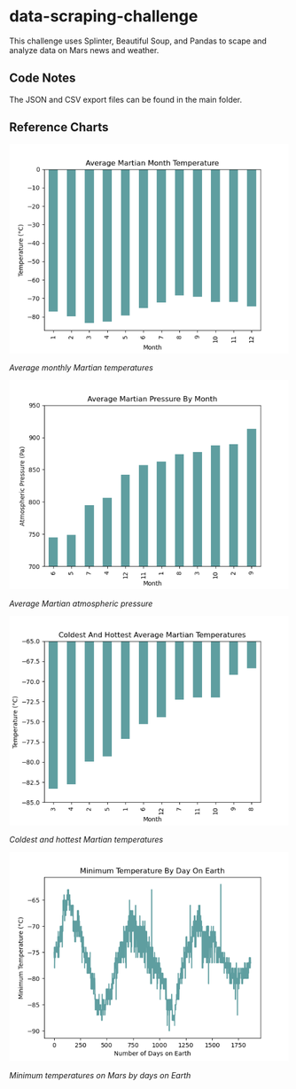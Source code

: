 # data-scraping-challenge

This challenge uses Splinter, Beautiful Soup, and Pandas to scape and analyze data on Mars news and weather. 

## Code Notes
The JSON and CSV export files can be found in the main folder.

## Reference Charts

![Bar Chart of average Martian temps](images/month-avg.png)

_Average monthly Martian temperatures_


![Bar Chart of average atmospheric pressure](images/pressure.png)

_Average Martian atmospheric pressure_

![Chart of coldest and hottest Martian temps](images/coldest-hottest.png)

_Coldest and hottest Martian temperatures_

![Minimum Martian temps](images/min-temp.png)

_Minimum temperatures on Mars by days on Earth_
